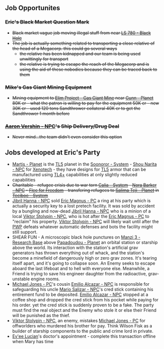 ## Job Opportunites

### ~~Eric\'s Black Market Question Mark~~
-   ~~Black market vague job moving illegal stuff from near [LS 780 - Black Hole](LS%20780%20-%20Black%20Hole.md)~~
-   ~~The job is actually something related to transporting a close relative of the head of a Megacorp. this could go several ways~~
    -   ~~the relative has been kidnapped and our team is being used unwittingly for transport~~
    -   ~~the relative is trying to escape the reach of the Megacorp and is using the aid of these nobodies because they can be traced back to them~~

### ~~Mike\'s Gas Giant Mining Equipment~~

-   ~~Mining equipment to [Elim Project - Gas Giant Mine](Elim%20Project%20-%20Gas%20Giant%20Mine.md) near [Gunn - Planet](Gunn%20-%20Planet.md) 80K cr - what the patron is willing to pay for the equipment 50K cr - new 30K cr - used 120 tons Sandthrower collateral 40K cr to get the Sandthrower 1 month before~~

### ~~[Aaron Vershin - NPC](Aaron%20Vershin%20-%20NPC.md)'s Ship Delivery/Drug Deal~~

-   ~~Never mind...the team didn\'t even consider this option~~

## Jobs developed at Eric\'s Party

-   [Martis - Planet](Martis%20-%20Planet.md) is the [TL5](TL5) planet in the [Soonoror - System](Soonoror%20-%20System.md) - [Shou Narita - NPC](Shou%20Narita%20-%20NPC.md) for [Xenotech](Xenotech.md) - they have designs for [TL5](TL5)  [](Common%20Armor%20Varieties#Vestimentum|Vestimentum) armor that can be manufactured using [TL4+](TL4+) capabilities at only slightly reduced capabilities
-   ~~Charitable - refugee crisis due to war torn [Calia - System](Calia%20-%20System.md) - [Nora Barker - NPC](Nora%20Barker%20-%20NPC.md) - [Flee for Freedom](Flee%20for%20Freedom.md) - transfering refugees to [Salima Teji - Planet](Salima%20Teji%20-%20Planet.md) in [Teciboe - System](Teciboe%20-%20System.md)~~
-  [Jibril Hanna - NPC](Jibril%20Hanna%20-%20NPC.md) sold [Eric Magnus - PC](Eric%20Magnus%20-%20PC.md) a ring at his party which is actually a security key to a lost pretech facility. It was sold by accident by a bungling and now-dead [Jibril Hanna - NPC](Jibril%20Hanna%20-%20NPC.md) who is a minion of a local [Viktor Stolypin - NPC](Viktor%20Stolypin%20-%20NPC.md), who is hot after the [Eric Magnus - PC](Eric%20Magnus%20-%20PC.md) to "reclaim" his property. [Viktor Stolypin - NPC](Viktor%20Stolypin%20-%20NPC.md) will likely wait until after the [PWP](PWP.md) defeats whatever automatic defenses and bots the facility might still support.
-   SHEAR FUN - A microscopic black hole punctures on [Manzi 3 - Research Base](Manzi%203%20-%20Research%20Base.md) above [Papadoudou - Planet](Papadoudou%20-%20Planet.md) an orbital station or starship above the world. Its interaction with the station's artificial grav generators has thrown everything out of whack, and the station's become a minefield of dangerously high or zero grav zones. It's tearing itself apart, and it's going to collapse soon. An Enemy seeks to escape aboard the last lifeboat and to hell with everyone else. Meanwhile, a Friend is trying to save his engineer daughter from the radioactive, grav-unstable engine rooms.
-  [Michael Jones - PC](Michael%20Jones%20-%20PC.md)'s cousin [Emilio Alcazar - NPC](Emilio%20Alcazar%20-%20NPC.md) is responsible for safeguarding his uncle [Mario Salizar - NPC](Mario%20Salizar%20-%20NPC.md)'s cred stick containing his entirement fund to be deposited. [Emilio Alcazar - NPC](Emilio%20Alcazar%20-%20NPC.md) stopped at a coffee shop and dropped the cred stick from his pocket while paying for his order. yet the cred stick is suddenly proven to be a fake. The party must find the real object and the Enemy who stole it or else their Friend will be punished as the thief.
-  [Viktor Stolypin - NPC](Viktor%20Stolypin%20-%20NPC.md), an enemy, mistakes [Michael Jones - PC](Michael%20Jones%20-%20PC.md) for offworlders who murdered his brother for pay. Think Wilson Fisk as a builder of starship components to the public and crime lord in private.
-  [Ev'ee Lucian](Ev_ee%20Lucian%20-%20PC.md)'s doctor\'s appointment - complete this transaction offline when Mary has time
